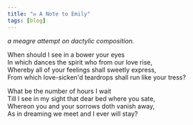 ```yaml
---
title: "✉️ A Note to Emily"
tags: [blog]
---
```


*a meagre attempt on dactylic composition.*

When should I see in a bower your eyes<br>
In which dances the spirit who from our love rise,<br>
Whereby all of your feelings shall sweetly express,<br>
From which love-sicken'd teardrops shall run like your tress?

What be the number of hours I wait<br>
Till I see in my sight that dear bed where you sate,<br>
Whereon you and your sorrows doth vanish away,<br>
As in dreaming we meet and I ever will stay?

